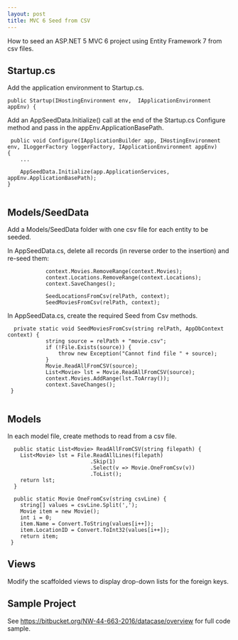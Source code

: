 ```yaml
---
layout: post
title: MVC 6 Seed from CSV
---
```


How to seed an ASP.NET 5 MVC 6 project using Entity Framework 7 from csv files.

## Startup.cs
Add the application environment to Startup.cs.

``` 
public Startup(IHostingEnvironment env,  IApplicationEnvironment appEnv) {
```

Add an AppSeedData.Initialize() call at the end of the Startup.cs Configure method and pass in the appEnv.ApplicationBasePath.

```
 public void Configure(IApplicationBuilder app, IHostingEnvironment env, ILoggerFactory loggerFactory, IApplicationEnvironment appEnv)
{
    ...
          
    AppSeedData.Initialize(app.ApplicationServices, appEnv.ApplicationBasePath);
}
        
```

## Models/SeedData

Add a Models/SeedData folder with one csv file for each entity to be seeded.

In AppSeedData.cs, delete all records (in reverse order to the insertion) and re-seed them:

```
            context.Movies.RemoveRange(context.Movies);
            context.Locations.RemoveRange(context.Locations);
            context.SaveChanges();

            SeedLocationsFromCsv(relPath, context);
            SeedMoviesFromCsv(relPath, context);
```

In AppSeedData.cs, create the required Seed from Csv methods.

```
  private static void SeedMoviesFromCsv(string relPath, AppDbContext context) {
            string source = relPath + "movie.csv";
            if (!File.Exists(source)) {
                throw new Exception("Cannot find file " + source);
            }
            Movie.ReadAllFromCSV(source);
            List<Movie> lst = Movie.ReadAllFromCSV(source);
            context.Movies.AddRange(lst.ToArray());
            context.SaveChanges();
 }
        
```

## Models

In each model file, create methods to read from a csv file.

```
  public static List<Movie> ReadAllFromCSV(string filepath) {
    List<Movie> lst = File.ReadAllLines(filepath)
                          .Skip(1)
                          .Select(v => Movie.OneFromCsv(v))
                          .ToList();
    return lst;
  }

  public static Movie OneFromCsv(string csvLine) {
    string[] values = csvLine.Split(',');
    Movie item = new Movie();
    int i = 0;
    item.Name = Convert.ToString(values[i++]);
    item.LocationID = Convert.ToInt32(values[i++]);
    return item;
 }
```

## Views

Modify the scaffolded views to display drop-down lists for the foreign keys. 

## Sample Project

See https://bitbucket.org/NW-44-663-2016/datacase/overview for full code sample.

